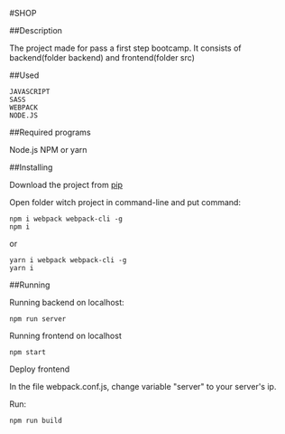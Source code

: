 #SHOP

##Description

The project made for pass a first step bootcamp.
It consists of backend(folder backend) and frontend(folder src)

##Used

    JAVASCRIPT
    SASS
    WEBPACK
    NODE.JS

##Required programs

Node.js
NPM or yarn

##Installing

Download the project from [pip](https://github.com/KrzysztofZiemski/shop.git)

Open folder witch project in command-line and put command:

```
npm i webpack webpack-cli -g
npm i
```

or

```
yarn i webpack webpack-cli -g
yarn i
```

##Running

Running backend on localhost:

```
npm run server
```

Running frontend on localhost

```
npm start
```

Deploy frontend

In the file webpack.conf.js, change variable "server" to your server's ip.

Run:

```
npm run build
```
